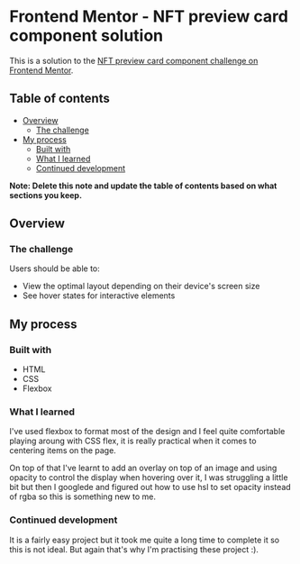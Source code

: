 # Frontend Mentor - NFT preview card component solution

This is a solution to the [NFT preview card component challenge on Frontend Mentor](https://www.frontendmentor.io/challenges/nft-preview-card-component-SbdUL_w0U). 

## Table of contents

- [Overview](#overview)
  - [The challenge](#the-challenge)
- [My process](#my-process)
  - [Built with](#built-with)
  - [What I learned](#what-i-learned)
  - [Continued development](#continued-development)
 

**Note: Delete this note and update the table of contents based on what sections you keep.**

## Overview

### The challenge

Users should be able to:

- View the optimal layout depending on their device's screen size
- See hover states for interactive elements


## My process

### Built with

- HTML
- CSS
- Flexbox

### What I learned

I've used flexbox to format most of the design and I feel quite comfortable playing aroung with CSS flex, it is really practical when it comes to centering items on the page. 

On top of that I've learnt to add an overlay on top of an image and using opacity to control the display when hovering over it, I was struggling a little bit but then I googlede and figured out how to use hsl to set opacity instead of rgba so this is something new to me.

### Continued development

It is a fairly easy project but it took me quite a long time to complete it so this is not ideal. But again that's why I'm practising these project :). 


